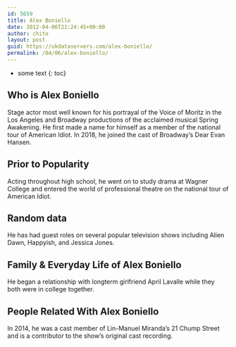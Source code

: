 ```yaml
---
id: 5659
title: Alex Boniello
date: 2012-04-06T21:24:45+00:00
author: chito
layout: post
guid: https://ukdataservers.com/alex-boniello/
permalink: /04/06/alex-boniello/
---
```


* some text
{: toc}
          
          
## Who is  Alex Boniello
                  
                  
                  
Stage actor most well known for his portrayal of the Voice of Moritz in the Los Angeles and Broadway productions of the acclaimed musical Spring Awakening. He first made a name for himself as a member of the national tour of American Idiot. In 2018, he joined the cast of Broadway&#8217;s Dear Evan Hansen.
                  
                
                
                
## Prior to Popularity 
                  
                  
                  
Acting throughout high school, he went on to study drama at Wagner College and entered the world of professional theatre on the national tour of American Idiot.
                  
                
                
                
## Random data 
                  
                  
                  
He has had guest roles on several popular television shows including Alien Dawn, Happyish, and Jessica Jones.
                  
                
                
                
## Family & Everyday Life of Alex Boniello
                  
                  
                  
He began a relationship with longterm girlfriend April Lavalle while they both were in college together.
                  
                
                
                
## People Related With  Alex Boniello
                  
                  
                  
In 2014, he was a cast member of Lin-Manuel Miranda&#8217;s 21 Chump Street and is a contributor to the show&#8217;s original cast recording.
                  
                
              
            
          
          
          
    
    
  
